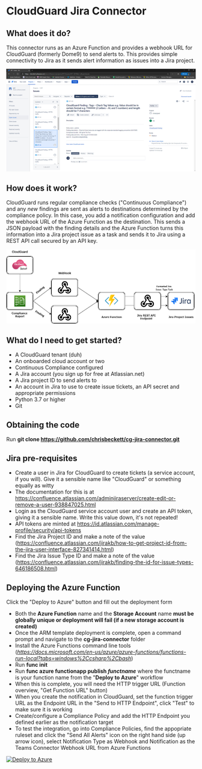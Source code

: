 # CloudGuard Jira Connector

## What does it do?

This connector runs as an Azure Function and provides a webhook URL for CloudGuard (formerly Dome9) to send alerts to. This provides simple connectivity to Jira as it sends alert information as issues into a Jira project.

![alt text](https://github.com/chrisbeckett/cg-jira-connector/blob/master/jira-cg-screenshot.png "Jira screenshot")

## How does it work?

CloudGuard runs regular compliance checks ("Continuous Compliance") and any *new* findings are sent as alerts to destinations determined by the compliance policy. In this case, you add a notification configuration and add the webhook URL of the Azure Function as the destination. This sends a JSON payload with the finding details and the Azure Function turns this information into a Jira project issue as a task and sends it to Jira using a REST API call secured by an API key.

![alt text](https://github.com/chrisbeckett/cg-jira-connector/blob/master/Teams%20Connector%20Architecture.png "Architecture overview")

## What do I need to get started?

* A CloudGuard tenant (duh)
* An onboarded cloud account or two
* Continuous Compliance configured
* A Jira account (you sign up for free at Atlassian.net)
* A Jira project ID to send alerts to
* An account in Jira to use to create issue tickets, an API secret and appropriate permissions 
* Python 3.7 or higher
* Git

## Obtaining the code

Run **git clone https://github.com/chrisbeckett/cg-jira-connector.git**

## Jira pre-requisites

- Create a user in Jira for CloudGuard to create tickets (a service account, if you will). Give it a sensible name like "CloudGuard" or something equally as witty
- The documentation for this is at https://confluence.atlassian.com/adminjiraserver/create-edit-or-remove-a-user-938847025.html
- Login as the CloudGuard service account user and create an API token, giving it a sensible name. Write this value down, it's not repeated!
- API tokens are minted at https://id.atlassian.com/manage-profile/security/api-tokens
- Find the Jira Project ID and make a note of the value (https://confluence.atlassian.com/jirakb/how-to-get-project-id-from-the-jira-user-interface-827341414.html)
- Find the Jira Issue Type ID and make a note of the value (https://confluence.atlassian.com/jirakb/finding-the-id-for-issue-types-646186508.html)

## Deploying the Azure Function

Click the "Deploy to Azure" button and fill out the deployment form
- Both the **Azure Function** name and the **Storage Account** name **must be globally unique or deployment will fail (if a new storage account is created)**
- Once the ARM template deployment is complete, open a command prompt and navigate to the **cg-jira-connector** folder
- Install the Azure Functions command line tools (*https://docs.microsoft.com/en-us/azure/azure-functions/functions-run-local?tabs=windows%2Ccsharp%2Cbash*)
- Run **func init**
- Run **func azure functionapp publish *functname*** where the functname is your function name from the "**Deploy to Azure**" workflow
- When this is complete, you will need the HTTP trigger URL (Function overview, "Get Function URL" button)
- When you create the notification in CloudGuard, set the function trigger URL as the Endpoint URL in the "Send to HTTP Endpoint", click "Test" to make sure it is working 
- Create/configure a Compliance Policy and add the HTTP Endpoint you defined earlier as the notification target
- To test the integration, go into Compliance Policies, find the appopriate ruleset and click the "Send All Alerts" icon on the right hand side (up arrow icon), select Notification Type as Webhook and Notification as the Teams Connector Webhook URL from Azure Functions

[![Deploy to Azure](https://azuredeploy.net/deploybutton.png)](https://portal.azure.com/#create/Microsoft.Template/uri/https%3A%2F%2Fraw.githubusercontent.com%2Fchrisbeckett%2Fcg-jira-connector%2Fmaster%2Fdeployment-template.json)
